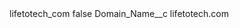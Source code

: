 <?xml version="1.0" encoding="UTF-8"?>
<CustomMetadata xmlns="http://soap.sforce.com/2006/04/metadata" xmlns:xsi="http://www.w3.org/2001/XMLSchema-instance" xmlns:xsd="http://www.w3.org/2001/XMLSchema">
    <label>lifetotech_com</label>
    <protected>false</protected>
    <values>
        <field>Domain_Name__c</field>
        <value xsi:type="xsd:string">lifetotech.com</value>
    </values>
</CustomMetadata>
